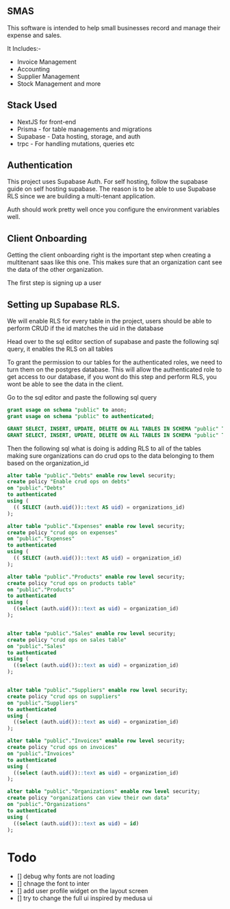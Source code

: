 ## SMAS

This software is intended to help small businesses record and manage their expense and sales.

It Includes:-

- Invoice Management
- Accounting
- Supplier Management
- Stock Management and more

## Stack Used
- NextJS for front-end
- Prisma -  for table managements and migrations
- Supabase - Data hosting, storage, and auth
- trpc - For handling mutations, queries etc

## Authentication

This project uses Supabase Auth. For self hosting, follow the supabase guide on self hosting supabase. The reason is to be able to use Supabase RLS since we are building a multi-tenant application.

Auth should work pretty well once you configure the environment variables well.


## Client Onboarding
Getting the client onboarding right is the important step when creating a multitenant saas like this one. This makes sure that an organization cant see the data of the other organization.

The first step is signing up a user

## Setting up Supabase RLS.
We will enable RLS for every table in the project, users should be able to perform CRUD if the id matches the uid in the database

Head over to the sql editor section of supabase and paste the following sql query, it enables the RLS on all tables

To grant the permission to our tables for the authenticated roles, we need to turn them on the postgres database. This will allow the authenticated role to get access to our database, if you wont do this step and perform  RLS, you wont be able to see the data in the client.

Go to the sql editor and paste the following sql query

```sql
grant usage on schema "public" to anon;
grant usage on schema "public" to authenticated;

GRANT SELECT, INSERT, UPDATE, DELETE ON ALL TABLES IN SCHEMA "public" TO authenticated;
GRANT SELECT, INSERT, UPDATE, DELETE ON ALL TABLES IN SCHEMA "public" TO anon;
```


Then the following sql what is doing is adding RLS to all of the tables making sure organizations can do crud ops to the data belonging to them based on the organization_id

```sql
alter table "public"."Debts" enable row level security;
create policy "Enable crud ops on debts"
on "public"."Debts"
to authenticated
using (
  (( SELECT (auth.uid())::text AS uid) = organizations_id)
);

alter table "public"."Expenses" enable row level security;
create policy "crud ops on expenses"
on "public"."Expenses"
to authenticated
using (
  (( SELECT (auth.uid())::text AS uid) = organization_id)
);

alter table "public"."Products" enable row level security;
create policy "crud ops on products table"
on "public"."Products"
to authenticated
using (
  ((select (auth.uid())::text as uid) = organization_id)
);


alter table "public"."Sales" enable row level security;
create policy "crud ops on sales table"
on "public"."Sales"
to authenticated
using (
  ((select (auth.uid())::text as uid) = organization_id)
);


alter table "public"."Suppliers" enable row level security;
create policy "crud ops on suppliers"
on "public"."Suppliers"
to authenticated
using (
  ((select (auth.uid())::text as uid) = organization_id)
);

alter table "public"."Invoices" enable row level security;
create policy "crud ops on invoices"
on "public"."Invoices"
to authenticated
using (
  ((select (auth.uid())::text as uid) = organization_id)
);

alter table "public"."Organizations" enable row level security;
create policy "organizations can view their own data"
on "public"."Organizations"
to authenticated
using (
  ((select (auth.uid())::text as uid) = id)
);
```


# Todo

- [] debug why fonts are not loading
- [] chnage the font to inter
- [] add user profile widget on the layout screen
- [] try to change the full ui inspired by medusa ui